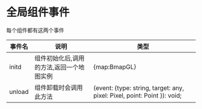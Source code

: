 # 全局组件事件
每个组件都有这两个事件

| 事件名 | 说明                                     | 类型                                                                     |
| ------ | ---------------------------------------- | ------------------------------------------------------------------------ |
| initd  | 组件初始化后,调用的方法,返回一个地图实例 | {map:BmapGL}                                                             |
| unload | 组件卸载时会调用此方法                   | (event: {type: string, target: any, pixel: Pixel, point: Point }): void; |


